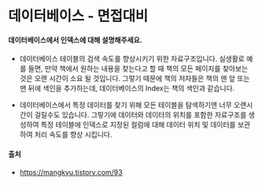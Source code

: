 # 데이터베이스 - 면접대비

#### 데이터베이스에서 인덱스에 대해 설명해주세요.
- 데이터베이스 테이블의 검색 속도를 향상시키기 위한 자료구조입니다. 실생활로 예를 들면, 만약 책에서 원하는 내용을 찾는다고 할 때 책의 모든 페이지를 찾아보는 것은 오랜 시간이 소요 될 것입니다. 그렇기 때문에 책의 저자들은 책의 맨 앞 또는 맨 뒤에 색인을 추가하는데, 데이터베이스의 Index는 책의 색인과 같습니다.

- 데이터베이스에서 특정 데이터를 찾기 위해 모든 테이블을 탐색하기엔 너무 오랜시간이 걸릴수도 있습니다. 그렇기에 데이터와 데이터의 위치를 포함한 자료구조를 생성하여 특정 테이블에 인덱스로 지정된 컬럼에 대해 데이터 위치 및 데이터를 보관하여 처리 속도를 향상 시킵니다.

#### 출처
- https://mangkyu.tistory.com/93